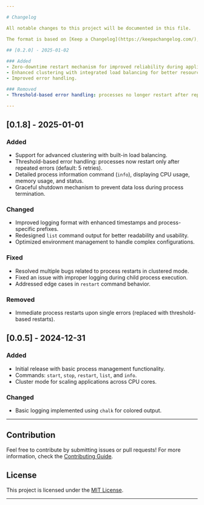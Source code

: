 ```yaml
---

# Changelog  

All notable changes to this project will be documented in this file.  

The format is based on [Keep a Changelog](https://keepachangelog.com/), and this project adheres to [Semantic Versioning](https://semver.org/spec/v2.0.0.html).  

## [0.2.0] - 2025-01-02  
  
### Added  
- Zero-downtime restart mechanism for improved reliability during application updates.  
- Enhanced clustering with integrated load balancing for better resource utilization. 
- Improved error handling.

### Removed  
- Threshold-based error handling: processes no longer restart after repeated errors.  

---
```


## [0.1.8] - 2025-01-01  

### Added  
- Support for advanced clustering with built-in load balancing.  
- Threshold-based error handling: processes now restart only after repeated errors (default: 5 retries).  
- Detailed process information command (`info`), displaying CPU usage, memory usage, and status.  
- Graceful shutdown mechanism to prevent data loss during process termination.  

### Changed  
- Improved logging format with enhanced timestamps and process-specific prefixes.  
- Redesigned `list` command output for better readability and usability.  
- Optimized environment management to handle complex configurations.  

### Fixed  
- Resolved multiple bugs related to process restarts in clustered mode.  
- Fixed an issue with improper logging during child process execution.  
- Addressed edge cases in `restart` command behavior.  

### Removed  
- Immediate process restarts upon single errors (replaced with threshold-based restarts).  

## [0.0.5] - 2024-12-31  

### Added  
- Initial release with basic process management functionality.  
- Commands: `start`, `stop`, `restart`, `list`, and `info`.  
- Cluster mode for scaling applications across CPU cores.  

### Changed  
- Basic logging implemented using `chalk` for colored output.  

---

## Contribution  

Feel free to contribute by submitting issues or pull requests! For more information, check the [Contributing Guide](CONTRIBUTING.md).  

## License  

This project is licensed under the [MIT License](LICENSE).  

---  
